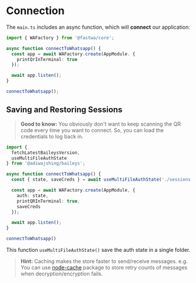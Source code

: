 # Connection
The `main.ts` includes an async function, which will **connect** our application:

```ts
import { WAFactory } from '@fastwa/core';

async function connectToWhatsapp() {
  const app = await WAFactory.create(AppModule. {
    printQrInTerminal: true
  });

  await app.listen();
}

connectToWhatsapp();
```

## Saving and Restoring Sessions
> **Good to know:** You obviously don't want to keep scanning the QR code every time you want to connect. So, you can load the credentials to log back in.


```ts
import { 
  fetchLatestBaileysVersion, 
  useMultiFileAuthState 
} from '@adiwajshing/baileys';

async function connectToWhatsapp() {
  const { state, saveCreds } = await useMultiFileAuthState('./sessions');

  const app = await WAFactory.create(AppModule, {
    auth: state,
    printQRInTerminal: true,
    saveCreds
  });

  await app.listen();
}

connectToWhatsapp()
```

This function `useMultiFileAuthState()` save the auth state in a single folder.

> **Hint:** Caching makes the store faster to send/receive messages. e.g. You can use [node-cache](https://github.com/node-cache/node-cache) package to store retry counts of messages when decryption/encryption fails.